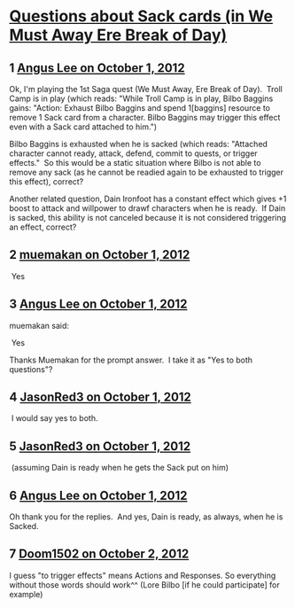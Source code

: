 # [Questions about Sack cards (in We Must Away Ere Break of Day)](https://community.fantasyflightgames.com/topic/72031-questions-about-sack-cards-in-we-must-away-ere-break-of-day/)

## 1 [Angus Lee on October 1, 2012](https://community.fantasyflightgames.com/topic/72031-questions-about-sack-cards-in-we-must-away-ere-break-of-day/?do=findComment&comment=703035)

Ok, I'm playing the 1st Saga quest (We Must Away, Ere Break of Day).  Troll Camp is in play (which reads: "While Troll Camp is in play, Bilbo Baggins gains: "Action: Exhaust Bilbo Baggins and spend 1[baggins] resource to remove 1 Sack card from a character. Bilbo Baggins may trigger this effect even with a Sack card attached to him.")

Bilbo Baggins is exhausted when he is sacked (which reads: "Attached character cannot ready, attack, defend, commit to quests, or trigger effects."  So this would be a static situation where Bilbo is not able to remove any sack (as he cannot be readied again to be exhausted to trigger this effect), correct?

Another related question, Dain Ironfoot has a constant effect which gives +1 boost to attack and willpower to drawf characters when he is ready.  If Dain is sacked, this ability is not canceled because it is not considered triggering an effect, correct?

## 2 [muemakan on October 1, 2012](https://community.fantasyflightgames.com/topic/72031-questions-about-sack-cards-in-we-must-away-ere-break-of-day/?do=findComment&comment=703040)

 Yes                                    

## 3 [Angus Lee on October 1, 2012](https://community.fantasyflightgames.com/topic/72031-questions-about-sack-cards-in-we-must-away-ere-break-of-day/?do=findComment&comment=703043)

muemakan said:

 Yes                                    



Thanks Muemakan for the prompt answer.  I take it as "Yes to both questions"?

## 4 [JasonRed3 on October 1, 2012](https://community.fantasyflightgames.com/topic/72031-questions-about-sack-cards-in-we-must-away-ere-break-of-day/?do=findComment&comment=703056)

 I would say yes to both.

## 5 [JasonRed3 on October 1, 2012](https://community.fantasyflightgames.com/topic/72031-questions-about-sack-cards-in-we-must-away-ere-break-of-day/?do=findComment&comment=703058)

 (assuming Dain is ready when he gets the Sack put on him)

## 6 [Angus Lee on October 1, 2012](https://community.fantasyflightgames.com/topic/72031-questions-about-sack-cards-in-we-must-away-ere-break-of-day/?do=findComment&comment=703105)

Oh thank you for the replies.  And yes, Dain is ready, as always, when he is Sacked.

## 7 [Doom1502 on October 2, 2012](https://community.fantasyflightgames.com/topic/72031-questions-about-sack-cards-in-we-must-away-ere-break-of-day/?do=findComment&comment=703685)

I guess "to trigger effects" means Actions and Responses. So everything without those words should work^^ (Lore Bilbo [if he could participate] for example)

